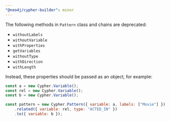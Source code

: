 ```yaml
---
"@neo4j/cypher-builder": minor
---
```


The following methods in `Pattern` class and chains are deprecated:

-   `withoutLabels`
-   `withoutVariable`
-   `withProperties`
-   `getVariables`
-   `withoutType`
-   `withDirection`
-   `withLength`

Instead, these properties should be passed as an object, for example:

```js
const a = new Cypher.Variable();
const rel = new Cypher.Variable();
const b = new Cypher.Variable();

const pattern = new Cypher.Pattern({ variable: a, labels: ["Movie"] })
    .related({ variable: rel, type: "ACTED_IN" })
    .to({ variable: b });
```
